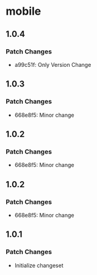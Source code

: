 # mobile

## 1.0.4

### Patch Changes

- a99c51f: Only Version Change

## 1.0.3

### Patch Changes

- 668e8f5: Minor change

## 1.0.2

### Patch Changes

- 668e8f5: Minor change

## 1.0.2

### Patch Changes

- 668e8f5: Minor change

## 1.0.1

### Patch Changes

- Initialize changeset
